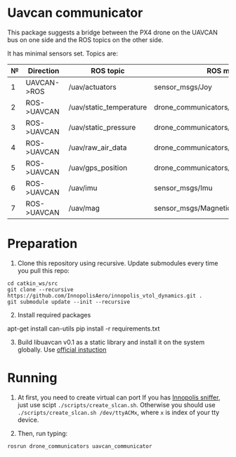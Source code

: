 # Uavcan communicator

This package suggests a bridge between the PX4 drone on the UAVCAN bus on one side and the ROS topics on the other side.

It has minimal sensors set. Topics are:

| № | Direction   | ROS topic                  | ROS msg                               | UAVCAN msg                                     |
| - | ----------- | -------------------------- | ------------------------------------- |----------------------------------------------- |
| 1 | UAVCAN->ROS | /uav/actuators             | sensor_msgs/Joy                       | uavcan::equipment::esc::RawCommand             |
| 2 | ROS->UAVCAN | /uav/static_temperature    | drone_communicators/StaticTemperature | uavcan::equipment::air_data::StaticTemperature |
| 3 | ROS->UAVCAN | /uav/static_pressure       | drone_communicators/StaticPressure    | uavcan::equipment::air_data::StaticPressure    |
| 4 | ROS->UAVCAN | /uav/raw_air_data          | drone_communicators/RawAirData        | uavcan::equipment::air_data::RawAirData        |
| 5 | ROS->UAVCAN | /uav/gps_position          | drone_communicators/Fix               | uavcan::equipment::gnss::Fix                   |
| 6 | ROS->UAVCAN | /uav/imu                   | sensor_msgs/Imu                       | uavcan::equipment::ahrs::RawIMU                |
| 7 | ROS->UAVCAN | /uav/mag                   | sensor_msgs/MagneticField             | uavcan::equipment::ahrs::MagneticFieldStrength |

# Preparation

1. Clone this repository using recursive. Update submodules every time you pull this repo:

```
cd catkin_ws/src
git clone --recursive https://github.com/InnopolisAero/innopolis_vtol_dynamics.git .
git submodule update --init --recursive
```

2. Install required packages

apt-get install can-utils
pip install -r requirements.txt

3. Build libuavcan v0.1 as a static library and install it on the system globally. Use [official instuction](https://github.com/UAVCAN/libuavcan/tree/legacy-v0#using-in-a-gnulinux-application)

# Running

1. At first, you need to create virtual can port
If you has [Innopolis sniffer](), just use scipt `./scripts/create_slcan.sh`.
Otherwise you should use `./scripts/create_slcan.sh /dev/ttyACMx`, where `x` is index of your tty device.

2. Then, run typing:
```
rosrun drone_communicators uavcan_communicator
```
